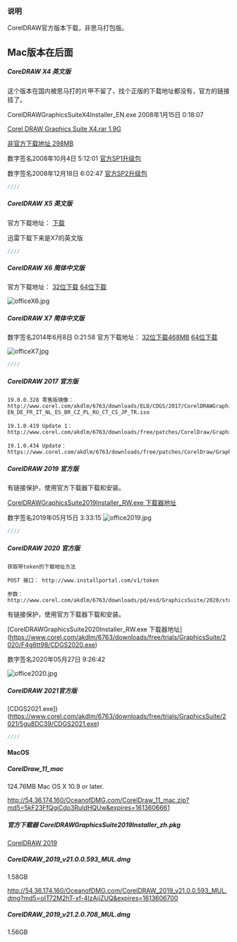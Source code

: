 
### 说明

CorelDRAW官方版本下载，非思马打包版。

## Mac版本在后面

##### CoreDRAW X4 英文版

这个版本在国内被思马打的片甲不留了，找个正版的下载地址都没有，官方的链接挂了。

CorelDRAWGraphicsSuiteX4Installer_EN.exe  2008年1月15日 0:18:07

[Corel DRAW Graphics Suite X4.rar 1.9G](https://drive.google.com/uc?id=1spHa0JvAPpgtW7Hl1UWAPp5q6psgMCsU&export=download)


[非官方下载地址 298MB](https://uploadrar.com/8o1fbrce3ndc)

数字签名2008年10月4日 5:12:01
[官方SP1升级包](http://www.corel.com/akdlm/6763/downloads/CorelDRAW/CorelGRAPHICSSUITE/X4/CGSX4SP1.exe)

数字签名2008年12月18日 6:02:47
[官方SP2升级包](http://www.corel.com/akdlm/6763/downloads/CorelDRAW/CorelGRAPHICSSUITE/X4/CGSX4SP2.exe)



```java
////
```

##### CorelDRAW X5 英文版

官方下载地址：
[下载](http://www.corel.com/akdlm/6763/downloads/trials/GraphicsSuiteX5/3in1/CorelDRAWGraphicsSuiteX5Installer_EN.exe)

迅雷下载下来是X7的英文版

```java
////
```

##### CorelDRAW X6 简体中文版

官方下载地址：
[32位下载](http://www.corel.com/akdlm/6763/downloads/free/trials/GraphicsSuite/X6.1/CorelDRAWGraphicsSuiteX6Installer_CS32Bit.exe)       [64位下载](http://www.corel.com/akdlm/6763/downloads/free/trials/GraphicsSuite/X6.1/CorelDRAWGraphicsSuiteX6Installer_CS64Bit.exe)

![officeX6.jpg](./officeX6.jpg)

##### CorelDRAW X7 简体中文版
数字签名2014年6月8日 0:21:58
官方下载地址：
[32位下载468MB](http://www.corel.com/akdlm/6763/downloads/free/trials/GraphicsSuite/X7/CorelDRAWGraphicsSuiteX7Installer_CS32Bit.exe)       [64位下载](http://www.corel.com/akdlm/6763/downloads/free/trials/GraphicsSuite/X7/CorelDRAWGraphicsSuiteX7Installer_CS64Bit.exe)


![officeX7.jpg](./officeX7.jpg)


```java
////
```

##### CorelDRAW 2017 官方版

```
19.0.0.328 零售版镜像：http://www.corel.com/akdlm/6763/downloads/ELD/CDGS/2017/CorelDRAWGraphicsSuite2017Installer-EN_DE_FR_IT_NL_ES_BR_CZ_PL_RU_CT_CS_JP_TR.iso

19.1.0.419 Update 1：http://www.corel.com/akdlm/6763/downloads/free/patches/CorelDraw/GraphicsSuite/2017/CDGS2017U1.exe

19.1.0.434 Update：https://www.corel.com/akdlm/6763/downloads/free/patches/CorelDraw/GraphicsSuite/2017/CDGS2017WheelAddon.exe
```

##### CorelDRAW 2019 官方版

有链接保护，使用官方下载器下载和安装。

[CorelDRAWGraphicsSuite2019Installer_RW.exe 下载器地址](http://www.corel.com/akdlm/6763/downloads/free/trials/GraphicsSuite/2019/R5tgO2Wx1/CorelDRAWGraphicsSuite2019Installer_RW.exe)

数字签名2019年05月15日 3:33:15 
![office2019.jpg](./office2019.jpg)

```java
////
```
##### CorelDRAW 2020 官方版

```
获取带token的下载地址方法

POST 接口： http://www.installportal.com/v1/token

参数：http://www.corel.com/akdlm/6763/downloads/pd/esd/GraphicsSuite/2020/stub/trial2020/CorelDRAWGraphicsSuite2020Installer_zh64Bit.zip
```

有链接保护，使用官方下载器下载和安装。

[CorelDRAWGraphicsSuite2020Installer_RW.exe 下载器地址] (https://www.corel.com/akdlm/6763/downloads/free/trials/GraphicsSuite/2020/F4g6tt98/CDGS2020.exe)

数字签名2020年05月27日 9:26:42 

![office2020.jpg](./office2020.jpg)


##### CorelDRAW 2021官方版


[CDGS2021.exe])(https://www.corel.com/akdlm/6763/downloads/free/trials/GraphicsSuite/2021/5gu8DC39/CDGS2021.exe)


```java
////
```

#### MacOS

##### CorelDraw_11_mac

124.76MB	 Mac OS X 10.9 or later.

http://54.36.174.160/OceanofDMG.com/CorelDraw_11_mac.zip?md5=5kF23FfQgiCdo3RuIdHQUw&expires=1613606661

##### 官方下载器 CorelDRAWGraphicsSuite2019Installer_zh.pkg

[CorelDRAW 2019 ](./CorelDRAWGraphicsSuite2019Installer_zh.pkg)


##### CorelDRAW_2019_v21.0.0.593_MUL.dmg

1.58GB

http://54.36.174.160/OceanofDMG.com/CorelDRAW_2019_v21.0.0.593_MUL.dmg?md5=oIT72M2hT-xf-4IzAijZUQ&expires=1613606700


##### CorelDRAW_2019_v21.2.0.708_MUL.dmg
1.56GB



